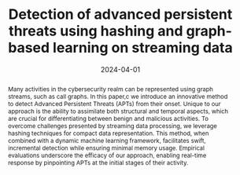 ---
title: Detection of advanced persistent threats using hashing and graph-based learning on streaming data
authors:
- Walid MEGHERBI
- Abd Errahmane KIOUCHE
- Mohammed HADDAD
- Hamida SEBA
date: '2024-04-01'
publishDate: '2025-03-03T21:07:50.674443Z'
publication_types: 
- article-journal
featured: true
publishDate: '2025-03-03T21:07:50.703924Z'
publication_types:
- article-journal
publication: "*Applied Intelligence*"
abstract: Many activities in the cybersecurity realm can be represented using graph streams, such as call graphs. In this paper,c we introduce an innovative method to detect Advanced Persistent Threats (APTs) from their onset. Unique to our approach is the ability to assimilate both structural and temporal aspects, which are crucial for differentiating between benign and malicious activities. To overcome challenges presented by streaming data processing, we leverage hashing techniques for compact data representation. This method, when combined with a dynamic machine learning framework, facilitates swift, incremental detection while ensuring minimal memory usage. Empirical evaluations underscore the efficacy of our approach, enabling real-time response by pinpointing APTs at the initial stages of their activity.
summary: Our approach detects Advanced Persistent Threats (APTs) in graph streams by integrating both structural and temporal analysis. We overcome streaming data challenges using hashing techniques for compact representation and a dynamic machine learning framework for incremental detection with minimal memory usage. Empirical evaluations confirm its effectiveness, enabling real-time APT detection at early stages.
doi: 10.1007/s10489-024-05475-1
links:
- name: URL
  url: https://doi.org/10.1007/s10489-024-05475-1
---
